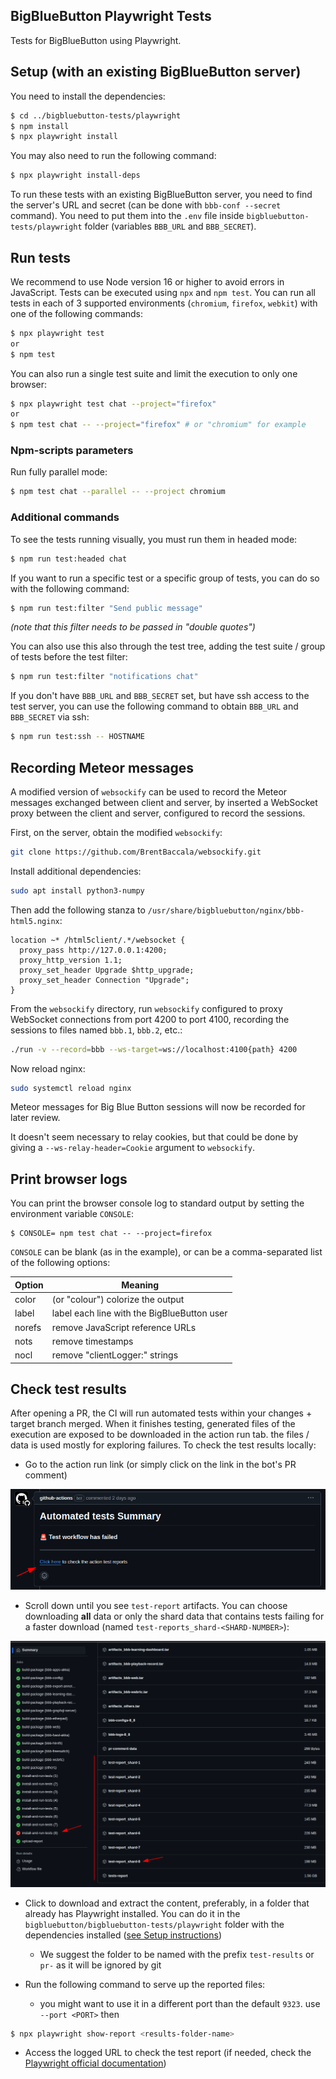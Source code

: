 ## BigBlueButton Playwright Tests

Tests for BigBlueButton using Playwright.

## Setup (with an existing BigBlueButton server)

You need to install the dependencies:
```bash
$ cd ../bigbluebutton-tests/playwright
$ npm install
$ npx playwright install
```
You may also need to run the following command:
```bash
$ npx playwright install-deps
```
To run these tests with an existing BigBlueButton server, you need to find the server's URL and secret (can be done with `bbb-conf --secret` command). You need to put them into the `.env` file inside `bigbluebutton-tests/playwright` folder (variables `BBB_URL` and `BBB_SECRET`).

## Run tests

We recommend to use Node version 16 or higher to avoid errors in JavaScript.
Tests can be executed using `npx` and `npm test`. You can run all tests in each of 3 supported environments (`chromium`, `firefox`, `webkit`) with one of the following commands:
```bash
$ npx playwright test
or
$ npm test
```

You can also run a single test suite and limit the execution to only one browser:
```bash
$ npx playwright test chat --project="firefox"
or
$ npm test chat -- --project="firefox" # or "chromium" for example
```

### Npm-scripts parameters

Run fully parallel mode:
```bash
$ npm test chat --parallel -- --project chromium
```

### Additional commands

To see the tests running visually, you must run them in headed mode:
```bash
$ npm run test:headed chat
```

If you want to run a specific test or a specific group of tests, you can do so with the following command:
```bash
$ npm run test:filter "Send public message"
```
_(note that this filter needs to be passed in "double quotes")_

You can also use this also through the test tree, adding the test suite / group of tests before the test filter:
```bash
$ npm run test:filter "notifications chat"
```

If you don't have `BBB_URL` and `BBB_SECRET` set, but have ssh access to the test server, you can use the following command to obtain `BBB_URL` and `BBB_SECRET` via ssh:

```bash
$ npm run test:ssh -- HOSTNAME
```

## Recording Meteor messages

A modified version of `websockify` can be used to record the Meteor messages exchanged between client and server, by inserted a WebSocket proxy between the client and server, configured to record the sessions.

First, on the server, obtain the modified `websockify`:

```bash
git clone https://github.com/BrentBaccala/websockify.git
```

Install additional dependencies:

```bash
sudo apt install python3-numpy
```

Then add the following stanza to `/usr/share/bigbluebutton/nginx/bbb-html5.nginx`:

```
location ~* /html5client/.*/websocket {
  proxy_pass http://127.0.0.1:4200;
  proxy_http_version 1.1;
  proxy_set_header Upgrade $http_upgrade;
  proxy_set_header Connection "Upgrade";
}
```

From the `websockify` directory, run `websockify` configured to proxy WebSocket connections from port 4200 to port 4100, recording the sessions to files named `bbb.1`, `bbb.2`, etc.:

```bash
./run -v --record=bbb --ws-target=ws://localhost:4100{path} 4200
```

Now reload nginx:

```bash
sudo systemctl reload nginx
```

Meteor messages for Big Blue Button sessions will now be recorded for later review.

It doesn't seem necessary to relay cookies, but that could be done by giving a `--ws-relay-header=Cookie` argument to `websockify`.

## Print browser logs

You can print the browser console log to standard output by setting the environment variable `CONSOLE`:

```
$ CONSOLE= npm test chat -- --project=firefox
```

`CONSOLE` can be blank (as in the example), or can be a comma-separated list of the following options:

| Option | Meaning |
| ------ | ------- |
| color  | (or "colour") colorize the output |
| label  | label each line with the BigBlueButton user |
| norefs | remove JavaScript reference URLs |
| nots   | remove timestamps |
| nocl   | remove "clientLogger:" strings |

## Check test results

After opening a PR, the CI will run automated tests within your changes + target branch merged. When it finishes testing, generated files of the execution are exposed to be downloaded in the action run tab. the files / data is used mostly for exploring failures. To check the test results locally:

- Go to the action run link (or simply click on the link in the bot's PR comment)

![alt text](core/docs/images/pr-bot-comment.png)

- Scroll down until you see `test-report` artifacts. You can choose downloading **all** data or only the shard data that contains tests failing for a faster download (named `test-reports_shard-<SHARD-NUMBER>`):

![alt text](core/docs/images/artifacts-list.png)

- Click to download and extract the content, preferably, in a folder that already has Playwright installed. You can do it in the `bigbluebutton/bigbluebutton-tests/playwright` folder with the dependencies installed ([see Setup instructions](#setup-with-an-existing-bigbluebutton-server))

  - We suggest the folder to be named with the prefix `test-results` or `pr-` as it will be ignored by git

- Run the following command to serve up the reported files:
  - you might want to use it in a different port than the default `9323`. use `--port <PORT>` then

```sh
$ npx playwright show-report <results-folder-name>
```
- Access the logged URL to check the test report (if needed, check the [Playwright official documentation](https://playwright.dev/docs/trace-viewer-intro#opening-the-html-report))
